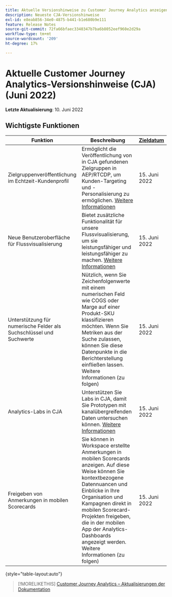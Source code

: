 ```yaml
---
title: Aktuelle Versionshinweise zu Customer Journey Analytics anzeigen
description: Neueste CJA-Versionshinweise
exl-id: e8eab856-34e0-4875-b441-b1e680b9e111
feature: Release Notes
source-git-commit: 72fa66bfaec3340347b7ba6b8052eef960e2d29a
workflow-type: tm+mt
source-wordcount: '209'
ht-degree: 17%

---
```


# Aktuelle Customer Journey Analytics-Versionshinweise (CJA) (Juni 2022)

**Letzte Aktualisierung**: 10. Juni 2022

## Wichtigste Funktionen

| Funktion | Beschreibung | [Zieldatum](/help/release-notes/releases.md) |
| ----------- | ---------- | ----- |
| Zielgruppenveröffentlichung im Echtzeit-Kundenprofil | Ermöglicht die Veröffentlichung von in CJA gefundenen Zielgruppen in AEP/RTCDP, um Kunden-Targeting und -Personalisierung zu ermöglichen. [Weitere Informationen](https://experienceleague.adobe.com/docs/analytics-platform/using/cja-components/audiences/audiences-overview.html?lang=en) | 15. Juni 2022 |
| Neue Benutzeroberfläche für Flussvisualisierung | Bietet zusätzliche Funktionalität für unsere Flussvisualisierung, um sie leistungsfähiger und leistungsfähiger zu machen. [Weitere Informationen](/help/analysis-workspace/visualizations/c-flow/create-flow.md) | 15. Juni 2022 |
| Unterstützung für numerische Felder als Suchschlüssel und Suchwerte | Nützlich, wenn Sie Zeichenfolgenwerte mit einem numerischen Feld wie COGS oder Marge auf einer Produkt-SKU klassifizieren möchten. Wenn Sie Metriken aus der Suche zulassen, können Sie diese Datenpunkte in die Berichterstellung einfließen lassen. Weitere Informationen (zu folgen) | 15. Juni 2022 |
| Analytics-Labs in CJA | Unterstützen Sie Labs in CJA, damit Sie Prototypen mit kanalübergreifenden Daten untersuchen können. [Weitere Informationen](/help/labs/labs.md) | 15. Juni 2022 |
| Freigeben von Anmerkungen in mobilen Scorecards | Sie können in Workspace erstellte Anmerkungen in mobilen Scorecards anzeigen. Auf diese Weise können Sie kontextbezogene Datennuancen und Einblicke in Ihre Organisation und Kampagnen direkt in mobilen Scorecard-Projekten freigeben, die in der mobilen App der Analytics-Dashboards angezeigt werden. Weitere Informationen (zu folgen) | 15. Juni 2022 |

{style=&quot;table-layout:auto&quot;}

>[!MORELIKETHIS]
>[Customer Journey Analytics – Aktualisierungen der Dokumentation](/help/release-notes/doc-changes.md)
